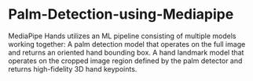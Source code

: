 # Palm-Detection-using-Mediapipe
MediaPipe Hands utilizes an ML pipeline consisting of multiple models working together:  A palm detection model that operates on the full image and returns an oriented hand bounding box. A hand landmark model that operates on the cropped image region defined by the palm detector and returns high-fidelity 3D hand keypoints. 

